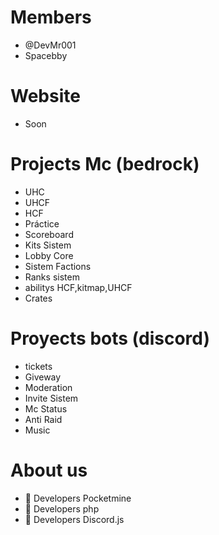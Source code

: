 # Members
- @DevMr001
- Spacebby

# Website 
- Soon

# Projects Mc **(bedrock)**

- UHC
- UHCF
- HCF
- Práctice 
- Scoreboard
- Kits Sistem
- Lobby Core
- Sistem Factions
- Ranks sistem
- abilitys HCF,kitmap,UHCF
- Crates

# Proyects bots **(discord)**

- tickets
- Giveway
- Moderation
- Invite Sistem
- Mc Status
- Anti Raid
- Music 

# About us 
- 👑 Developers Pocketmine
- 👑 Developers php 
- 👑 Developers Discord.js 
